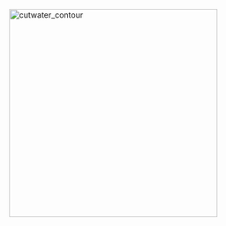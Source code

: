 <img width="377" alt="cutwater_contour" src="https://github.com/OSEL-DAM/CFD-and-Blood-Damage-Benchmarks/assets/157423596/c4c82ea4-38e5-4399-a6a0-04cfa4035b1b">
